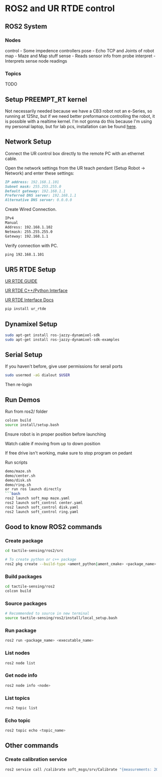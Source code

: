 # ROS2 and UR RTDE control
## ROS2 System
### Nodes
control - Some impedence controllers
pose - Echo TCP and Joints of robot
map - Maze and Map stuff
sense - Reads sensor info from probe
interpret - Interprets sense node readings

### Topics
TODO

## Setup PREEMPT_RT kernel
Not necessarily needed because we have a CB3 robot not an e-Series, so running at 125hz, but if we need better preformance controlling the robot, it is possible with a realtime kernel. I'm not gonna do this because I'm using my personal laptop, but for lab pcs, installation can be found [here](https://docs.ros.org/en/ros2_packages/rolling/api/ur_robot_driver/installation/real_time.html).

## Network Setup
Connect the UR control box directly to the remote PC with an ethernet cable.

Open the network settings from the UR teach pendant (Setup Robot -> Network) and enter these settings:
```markdown
IP address: 192.168.1.101
Subnet mask: 255.255.255.0
Default gateway: 192.168.1.1
Preferred DNS server: 192.168.1.1
Alternative DNS server: 0.0.0.0
```

Create Wired Connection.
```markdown
IPv4
Manual
Address: 192.168.1.102
Netmask: 255.255.255.0
Gateway: 192.168.1.1
```

Verify connection with PC.
```markdown
ping 192.168.1.101
```

## UR5 RTDE Setup
[UR RTDE GUIDE](https://www.universal-robots.com/articles/ur/interface-communication/real-time-data-exchange-rtde-guide/)

[UR RTDE C++/Python Interface](https://pypi.org/project/ur-rtde/)

[UR RTDE Interface Docs](https://sdurobotics.gitlab.io/ur_rtde/)
```bash
pip install ur_rtde
```

## Dynamixel Setup
```bash
sudo apt-get install ros-jazzy-dynamixel-sdk
sudo apt-get install ros-jazzy-dynamixel-sdk-examples
```

## Serial Setup
If you haven't before, give user permissions for serail ports
```bash
sudo usermod -aG dialout $USER
```
Then re-login

## Run Demos
Run from ros2/ folder
```bash
colcon build
source install/setup.bash
```

Ensure robot is in proper position before launching

Watch cable if moving from up to down position

If free drive isn't working, make sure to stop program on pedant

Run scripts
```bash
demo/maze.sh
demo/center.sh
demo/disk.sh
demo/ring.sh
or run ros launch directly
```bash
ros2 launch soft_map maze.yaml
ros2 launch soft_control center.yaml
ros2 launch soft_control disk.yaml
ros2 launch soft_control ring.yaml
```


## Good to know ROS2 commands
### Create package
```bash
cd tactile-sensing/ros2/src

# To create python or c++ package
ros2 pkg create --build-type <ament_python|ament_cmake> <package_name> --dependencies <rclpy|rclcpp>
```
### Build packages
```bash
cd tactile-sensing/ros2
colcon build
```
### Source packages
```bash
# Recommended to source in new terminal
source tactile-sensing/ros2/install/local_setup.bash
```
### Run package
```bash
ros2 run <package_name> <executable_name>
```
### List nodes
```bash
ros2 node list
```
### Get node info
```bash
ros2 node info <node>
```
### List topics
```bash
ros2 topic list
```
### Echo topic
```bash
ros2 topic echo <topic_name>
```

## Other commands
### Create calibration service
```bash
ros2 service call /calibrate soft_msgs/srv/Calibrate "{measurements: 200}"
```

